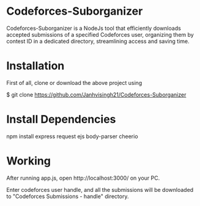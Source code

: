 # Codeforces-Suborganizer
Codeforces-Suborganizer is a NodeJs tool that efficiently downloads
accepted submissions of a specified Codeforces user, organizing
them by contest ID in a dedicated directory, streamlining access and
saving time.

# Installation
First of all, clone or download the above project using

$ git clone https://github.com/Janhvisingh21/Codeforces-Suborganizer

# Install Dependencies
npm install express request ejs body-parser cheerio

# Working
After running app.js, open http://localhost:3000/ on your PC.

Enter codeforces user handle, and all the submissions will be downloaded to "Codeforces Submissions - handle" directory.
